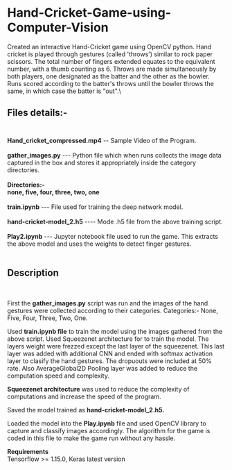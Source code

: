 # Hand-Cricket-Game-using-Computer-Vision
Created an interactive Hand-Cricket game using OpenCV python. Hand cricket is played through gestures (called 'throws') similar to rock paper scissors. The total number of fingers extended equates to the equivalent number, with a thumb counting as 6. Throws are made simultaneously by both players, one designated as the batter and the other as the bowler. Runs scored according to the batter's throws until the bowler throws the same, in which case the batter is "out".\

## Files details:-<br /> <br />
<b>Hand_cricket_compressed.mp4</b> -- Sample Video of the Program. <br/><br/>
<b>gather_images.py</b> --- Python file which when runs collects the image data captured in the box and stores it appropriately inside the category directories.<br /><br />
<b>Directories:-</b><br />
<b>none, five, four, three, two, one<br /></b><br />
<b>train.ipynb</b> --- File used for training the deep network model. <br /><br />
<b>hand-cricket-model_2.h5</b> ---- Mode .h5 file from the above training script.<br /><br />
<b>Play2.ipynb</b> --- Jupyter notebook file used to run the game. This extracts the above model and uses the weights to detect finger gestures.<br /><br />
## Description <br />
<br />

First the <b>gather_images.py</b> script was run and the images of the hand gestures were collected according to their categories. Categories:- None, Five, Four, Three, Two, One.<br />

Used <b>train.ipynb file</b> to train the model using the images gathered from the above script.
Used Squeezenet architecture for to train the model. The layers weight were frezzed except the last layer of the squeezenet. This last layer was added with additional CNN and ended with softmax activation layer to clasify the hand gestures. The dropuouts were included at 50% rate. Also AverageGlobal2D Pooling layer was added to reduce the computation speed and complexity.<br />

<b>Squeezenet architecture</b> was used to reduce the complexity of computations and increase the speed of the program.<br/>

Saved the model trained as <b>hand-cricket-model_2.h5.<br/></b>

Loaded the model into the <b>Play.ipynb</b> file and used OpenCV library to capture and classify images accordingly. The algorithm for the game is coded in this file to make the game run without any hassle.<br/>

<B>Requirements</b><br/>
Tensorflow >= 1.15.0, Keras latest version
